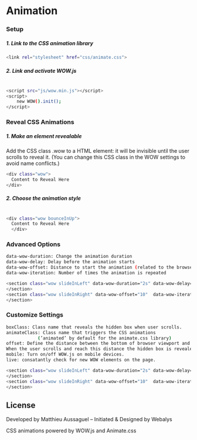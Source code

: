 # Animation

### Setup
  ##### 1. Link to the CSS animation library
  ###
  ###
  ```sh
<link rel="stylesheet" href="css/animate.css">
```
##### 2. Link and activate WOW.js
#
#
```sh
<script src="js/wow.min.js"></script>
<script>
    new WOW().init();
</script>
```
### Reveal CSS Animations
  ##### 1. Make an element revealable
  ###
  ###
  Add the CSS class .wow to a HTML element: it will be invisible until the user scrolls to reveal it.
    (You can change this CSS class in the WOW settings to avoid name conflicts.)
  ```sh
<div class="wow">
    Content to Reveal Here
</div>
```
##### 2. Choose the animation style
#
#
```sh
<div class="wow bounceInUp">
  Content to Reveal Here
  </div>
```
### Advanced Options
```sh
data-wow-duration: Change the animation duration
data-wow-delay: Delay before the animation starts
data-wow-offset: Distance to start the animation (related to the browser bottom)
data-wow-iteration: Number of times the animation is repeated

<section class="wow slideInLeft" data-wow-duration="2s" data-wow-delay="5s">
</section>
<section class="wow slideInRight" data-wow-offset="10"  data-wow-iteration="10">
</section>

```
### Customize Settings
```sh
boxClass: Class name that reveals the hidden box when user scrolls.
animateClass: Class name that triggers the CSS animations
            (’animated’ by default for the animate.css library)
offset: Define the distance between the bottom of browser viewport and the top of hidden box.
When the user scrolls and reach this distance the hidden box is revealed.
mobile: Turn on/off WOW.js on mobile devices.
live: consatantly check for new WOW elements on the page.

<section class="wow slideInLeft" data-wow-duration="2s" data-wow-delay="5s">
</section>
<section class="wow slideInRight" data-wow-offset="10"  data-wow-iteration="10">
</section>
```

License
----
Developed by Matthieu Aussaguel – Initiated & Designed by Webalys

CSS animations powered by WOW.js and Animate.css
